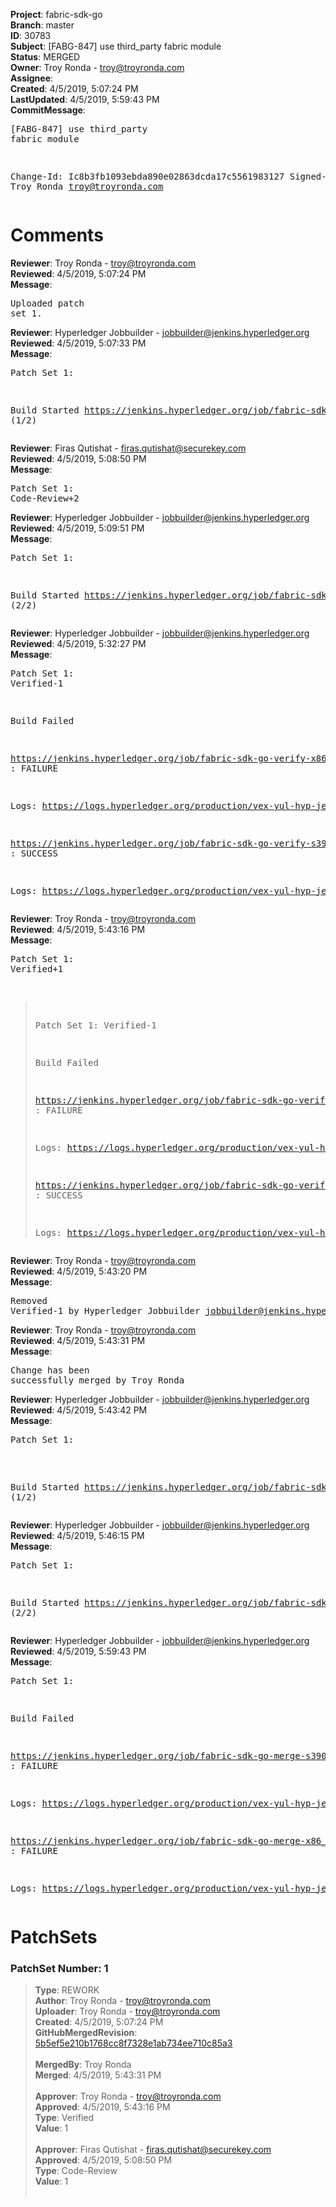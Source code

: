 <strong>Project</strong>: fabric-sdk-go<br><strong>Branch</strong>: master<br><strong>ID</strong>: 30783<br><strong>Subject</strong>: [FABG-847] use third_party fabric module<br><strong>Status</strong>: MERGED<br><strong>Owner</strong>: Troy Ronda - troy@troyronda.com<br><strong>Assignee</strong>:<br><strong>Created</strong>: 4/5/2019, 5:07:24 PM<br><strong>LastUpdated</strong>: 4/5/2019, 5:59:43 PM<br><strong>CommitMessage</strong>:<br><pre>[FABG-847] use third_party fabric module

Change-Id: Ic8b3fb1093ebda890e02863dcda17c5561983127
Signed-off-by: Troy Ronda <troy@troyronda.com>
</pre><h1>Comments</h1><strong>Reviewer</strong>: Troy Ronda - troy@troyronda.com<br><strong>Reviewed</strong>: 4/5/2019, 5:07:24 PM<br><strong>Message</strong>: <pre>Uploaded patch set 1.</pre><strong>Reviewer</strong>: Hyperledger Jobbuilder - jobbuilder@jenkins.hyperledger.org<br><strong>Reviewed</strong>: 4/5/2019, 5:07:33 PM<br><strong>Message</strong>: <pre>Patch Set 1:

Build Started https://jenkins.hyperledger.org/job/fabric-sdk-go-verify-s390x/112/ (1/2)</pre><strong>Reviewer</strong>: Firas Qutishat - firas.qutishat@securekey.com<br><strong>Reviewed</strong>: 4/5/2019, 5:08:50 PM<br><strong>Message</strong>: <pre>Patch Set 1: Code-Review+2</pre><strong>Reviewer</strong>: Hyperledger Jobbuilder - jobbuilder@jenkins.hyperledger.org<br><strong>Reviewed</strong>: 4/5/2019, 5:09:51 PM<br><strong>Message</strong>: <pre>Patch Set 1:

Build Started https://jenkins.hyperledger.org/job/fabric-sdk-go-verify-x86_64/79/ (2/2)</pre><strong>Reviewer</strong>: Hyperledger Jobbuilder - jobbuilder@jenkins.hyperledger.org<br><strong>Reviewed</strong>: 4/5/2019, 5:32:27 PM<br><strong>Message</strong>: <pre>Patch Set 1: Verified-1

Build Failed 

https://jenkins.hyperledger.org/job/fabric-sdk-go-verify-x86_64/79/ : FAILURE

Logs: https://logs.hyperledger.org/production/vex-yul-hyp-jenkins-3/fabric-sdk-go-verify-x86_64/79

https://jenkins.hyperledger.org/job/fabric-sdk-go-verify-s390x/112/ : SUCCESS

Logs: https://logs.hyperledger.org/production/vex-yul-hyp-jenkins-3/fabric-sdk-go-verify-s390x/112</pre><strong>Reviewer</strong>: Troy Ronda - troy@troyronda.com<br><strong>Reviewed</strong>: 4/5/2019, 5:43:16 PM<br><strong>Message</strong>: <pre>Patch Set 1: Verified+1

> Patch Set 1: Verified-1
> 
> Build Failed 
> 
> https://jenkins.hyperledger.org/job/fabric-sdk-go-verify-x86_64/79/ : FAILURE
> 
> Logs: https://logs.hyperledger.org/production/vex-yul-hyp-jenkins-3/fabric-sdk-go-verify-x86_64/79
> 
> https://jenkins.hyperledger.org/job/fabric-sdk-go-verify-s390x/112/ : SUCCESS
> 
> Logs: https://logs.hyperledger.org/production/vex-yul-hyp-jenkins-3/fabric-sdk-go-verify-s390x/112</pre><strong>Reviewer</strong>: Troy Ronda - troy@troyronda.com<br><strong>Reviewed</strong>: 4/5/2019, 5:43:20 PM<br><strong>Message</strong>: <pre>Removed Verified-1 by Hyperledger Jobbuilder <jobbuilder@jenkins.hyperledger.org>
</pre><strong>Reviewer</strong>: Troy Ronda - troy@troyronda.com<br><strong>Reviewed</strong>: 4/5/2019, 5:43:31 PM<br><strong>Message</strong>: <pre>Change has been successfully merged by Troy Ronda</pre><strong>Reviewer</strong>: Hyperledger Jobbuilder - jobbuilder@jenkins.hyperledger.org<br><strong>Reviewed</strong>: 4/5/2019, 5:43:42 PM<br><strong>Message</strong>: <pre>Patch Set 1:

Build Started https://jenkins.hyperledger.org/job/fabric-sdk-go-merge-s390x/18/ (1/2)</pre><strong>Reviewer</strong>: Hyperledger Jobbuilder - jobbuilder@jenkins.hyperledger.org<br><strong>Reviewed</strong>: 4/5/2019, 5:46:15 PM<br><strong>Message</strong>: <pre>Patch Set 1:

Build Started https://jenkins.hyperledger.org/job/fabric-sdk-go-merge-x86_64/18/ (2/2)</pre><strong>Reviewer</strong>: Hyperledger Jobbuilder - jobbuilder@jenkins.hyperledger.org<br><strong>Reviewed</strong>: 4/5/2019, 5:59:43 PM<br><strong>Message</strong>: <pre>Patch Set 1:

Build Failed 

https://jenkins.hyperledger.org/job/fabric-sdk-go-merge-s390x/18/ : FAILURE

Logs: https://logs.hyperledger.org/production/vex-yul-hyp-jenkins-3/fabric-sdk-go-merge-s390x/18

https://jenkins.hyperledger.org/job/fabric-sdk-go-merge-x86_64/18/ : FAILURE

Logs: https://logs.hyperledger.org/production/vex-yul-hyp-jenkins-3/fabric-sdk-go-merge-x86_64/18</pre><h1>PatchSets</h1><h3>PatchSet Number: 1</h3><blockquote><strong>Type</strong>: REWORK<br><strong>Author</strong>: Troy Ronda - troy@troyronda.com<br><strong>Uploader</strong>: Troy Ronda - troy@troyronda.com<br><strong>Created</strong>: 4/5/2019, 5:07:24 PM<br><strong>GitHubMergedRevision</strong>: [5b5ef5e210b1768cc8f7328e1ab734ee710c85a3](https://github.com/hyperledger-gerrit-archive/fabric-sdk-go/commit/5b5ef5e210b1768cc8f7328e1ab734ee710c85a3)<br><br><strong>MergedBy</strong>: Troy Ronda<br><strong>Merged</strong>: 4/5/2019, 5:43:31 PM<br><br><strong>Approver</strong>: Troy Ronda - troy@troyronda.com<br><strong>Approved</strong>: 4/5/2019, 5:43:16 PM<br><strong>Type</strong>: Verified<br><strong>Value</strong>: 1<br><br><strong>Approver</strong>: Firas Qutishat - firas.qutishat@securekey.com<br><strong>Approved</strong>: 4/5/2019, 5:08:50 PM<br><strong>Type</strong>: Code-Review<br><strong>Value</strong>: 1<br><br></blockquote>